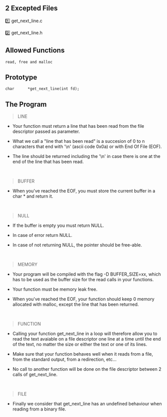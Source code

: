 ## 2 Excepted Files

:one: get_next_line.c 

:two: get_next_line.h

## Allowed Functions

```
read, free and malloc
```

## Prototype
```
char	  *get_next_line(int fd);
```

## The Program

> LINE

- Your function must return a line that has been read from the file descriptor passed as parameter. 

- What we call a "line that has been read" is a succesion of 0 to n characters that end with '\n' (ascii code 0x0a) or with End Of File (EOF).

- The line should be returned including the '\n' in case there is one at the end of the line that has been read. 

<br>

> BUFFER

- When you've reached the EOF, you must store the current buffer in a char * and return it. 

<br>

> NULL

- If the buffer is empty you must return NULL.

- In case of error return NULL. 

- In case of not returning NULL, the pointer should be free-able.

<br>

> MEMORY

- Your program will be compiled with the flag -D BUFFER_SIZE=xx, which has to be used as the buffer size for the read calls in your functions.

- Your function must be memory leak free.

- When you've reached the EOF, your function should keep 0 memory allocated with malloc, except the line that has been returned.

<br>

> FUNCTION

- Calling your function get_next_line in a loop will therefore allow you to read the text avaiable on a file descriptor one line at a time until the end of the text, no matter the size or either the text or one of its lines.

- Make sure that your function behaves well when it reads from a file, from the standard output, from a redirection, etc... 

- No call to another function will be done on the file descriptor between 2 calls of get_next_line.

<br>

> FILE

- Finally we consider that get_next_line has an undefined behaviour when reading from a binary file.
